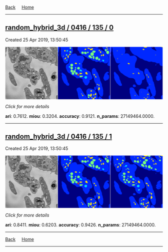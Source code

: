 
[Back](..)&nbsp;&nbsp;&nbsp;&nbsp;&nbsp;[Home](https://leapmanlab.github.io/snapshots)

---

<div class="summary"><a href="0"><h2>random_hybrid_3d / 0416 / 135 / 0</h2></a><p>Created 25 Apr 2019, 13:50:45
</p><a href="0"><img src="0/media/summary.png" align="center"></a><p>
<i>Click for more details</i>
</p></div>

**ari**: 0.7612. **miou**: 0.3204. **accuracy**: 0.9121. **n_params**: 27149464.0000. 

---

<div class="summary"><a href="1"><h2>random_hybrid_3d / 0416 / 135 / 1</h2></a><p>Created 25 Apr 2019, 13:50:45
</p><a href="1"><img src="1/media/summary.png" align="center"></a><p>
<i>Click for more details</i>
</p></div>

**ari**: 0.8411. **miou**: 0.6203. **accuracy**: 0.9426. **n_params**: 27149464.0000. 

---

[Back](..)&nbsp;&nbsp;&nbsp;&nbsp;&nbsp;[Home](https://leapmanlab.github.io/snapshots)

---